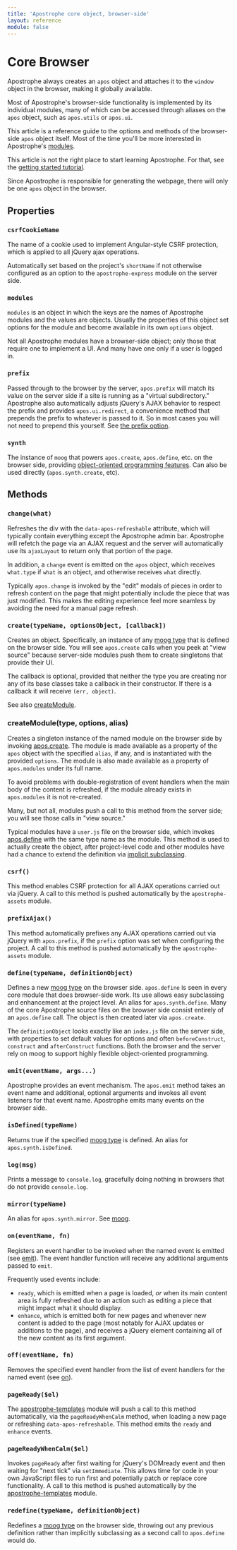 ```yaml
---
title: 'Apostrophe core object, browser-side'
layout: reference
module: false
---
```


# Core Browser

Apostrophe always creates an `apos` object and attaches it to the `window` object in the browser, making it globally available.

Most of Apostrophe's browser-side functionality is implemented by its individual modules, many of which can be accessed through aliases on the `apos` object, such as `apos.utils` or `apos.ui`.

This article is a reference guide to the options and methods of the browser-side `apos` object itself. Most of the time you'll be more interested in Apostrophe's [modules](../modules/README.html).

This article is not the right place to start learning Apostrophe. For that, see the [getting started tutorial](../tutorials/getting-started/README.html).

Since Apostrophe is responsible for generating the webpage, there will only be one `apos` object in the browser.

## Properties

### `csrfCookieName`

The name of a cookie used to implement Angular-style CSRF protection, which is applied to all jQuery ajax operations.

Automatically set based on the project's `shortName` if not otherwise configured as an option to the `apostrophe-express` module on the server side.

### `modules`

`modules` is an object in which the keys are the names of Apostrophe modules and the values are objects. Usually the properties of this object set options for the module and become available in its own `options` object.

Not all Apostrophe modules have a browser-side object; only those that require one to implement a UI. And many have one only if a user is logged in.

### `prefix`

Passed through to the browser by the server, `apos.prefix` will match its value on the server side if a site is running as a "virtual subdirectory." Apostrophe also automatically adjusts jQuery's AJAX behavior to respect the prefix and provides `apos.ui.redirect`, a convenience method that prepends the prefix to whatever is passed to it. So in most cases you will not need to prepend this yourself. See [the prefix option](../core-server.html).

### `synth`

The instance of `moog` that powers `apos.create`, `apos.define`, etc. on the browser side, providing [object-oriented programming features](../glossary.html#moog-type). Can also be used directly \(`apos.synth.create`, etc\).

## Methods

### `change(what)`

Refreshes the div with the `data-apos-refreshable` attribute, which will typically contain everything except the Apostrophe admin bar. Apostrophe will refetch the page via an AJAX request and the server will automatically use its `ajaxLayout` to return only that portion of the page.

In addition, a `change` event is emitted on the `apos` object, which receives `what.type` if `what` is an object, and otherwise receives `what` directly.

Typically `apos.change` is invoked by the "edit" modals of pieces in order to refresh content on the page that might potentially include the piece that was just modified. This makes the editing experience feel more seamless by avoiding the need for a manual page refresh.

### `create(typeName, optionsObject, [callback])`

Creates an object. Specifically, an instance of any [moog type](../glossary.html#moog-type) that is defined on the browser side. You will see `apos.create` calls when you peek at "view source" because server-side modules push them to create singletons that provide their UI.

The callback is optional, provided that neither the type you are creating nor any of its base classes take a callback in their constructor. If there is a callback it will receive `(err, object)`.

See also [createModule](core-browser.md#createModule).

### createModule\(type, options, alias\)

Creates a singleton instance of the named module on the browser side by invoking [apos.create](core-browser.md#create). The module is made available as a property of the `apos` object with the specified `alias`, if any, and is instantiated with the provided `options`. The module is also made available as a property of `apos.modules` under its full name.

To avoid problems with double-registration of event handlers when the main body of the content is refreshed, if the module already exists in `apos.modules` it is not re-created.

Many, but not all, modules push a call to this method from the server side; you will see those calls in "view source."

Typical modules have a `user.js` file on the browser side, which invokes [apos.define](core-browser.md#define) with the same type name as the module. This method is used to actually create the object, after project-level code and other modules have had a chance to extend the definition via [implicit subclassing](../glossary.html#implicit-subclassing).

### `csrf()`

This method enables CSRF protection for all AJAX operations carried out via jQuery. A call to this method is pushed automatically by the `apostrophe-assets` module.

### `prefixAjax()`

This method automatically prefixes any AJAX operations carried out via jQuery with `apos.prefix`, if the `prefix` option was set when configuring the project. A call to this method is pushed automatically by the `apostrophe-assets` module.

### `define(typeName, definitionObject)`

Defines a new [moog type](../glossary.html#moog-type) on the browser side. `apos.define` is seen in every core module that does browser-side work. Its use allows easy subclassing and enhancement at the project level. An alias for `apos.synth.define`. Many of the core Apostrophe source files on the browser side consist entirely of an `apos.define` call. The object is then created later via `apos.create`.

The `definitionObject` looks exactly like an `index.js` file on the server side, with properties to set default values for options and often `beforeConstruct`, `construct` and `afterConstruct` functions. Both the browser and the server rely on moog to support highly flexible object-oriented programming.

### `emit(eventName, args...)`

Apostrophe provides an event mechanism. The `apos.emit` method takes an event name and additional, optional arguments and invokes all event listeners for that event name. Apostrophe emits many events on the browser side.

### `isDefined(typeName)`

Returns true if the specified [moog type](../glossary.html#moog-type) is defined. An alias for `apos.synth.isDefined`.

### `log(msg)`

Prints a message to `console.log`, gracefully doing nothing in browsers that do not provide `console.log`.

### `mirror(typeName)`

An alias for `apos.synth.mirror`. See [moog](https://npmjs.org/moog).

### `on(eventName, fn)`

Registers an event handler to be invoked when the named event is emitted \(see [emit](core-browser.md#code-emit)\). The event handler function will receive any additional arguments passed to `emit`.

Frequently used events include:

* `ready`, which is emitted when a page is loaded, _or_ when its main content area is fully refreshed due to an action such as editing a piece that might impact what it should display.
* `enhance`, which is emitted both for new pages and whenever new content is added to the page \(most notably for AJAX updates or additions to the page\), and receives a jQuery element containing all of the new content as its first argument.

### `off(eventName, fn)`

Removes the specified event handler from the list of event handlers for the named event \(see [on](core-browser.md#on)\).

### `pageReady($el)`

The [apostrophe-templates](../modules/apostrophe-templates/README.html) module will push a call to this method automatically, via the `pageReadyWhenCalm` method, when loading a new page or refreshing `data-apos-refreshable`. This method emits the `ready` and `enhance` events.

### `pageReadyWhenCalm($el)`

Invokes `pageReady` after first waiting for jQuery's DOMready event and then waiting for "next tick" via `setImmediate`. This allows time for code in your own JavaScript files to run first and potentially patch or replace core functionality. A call to this method is pushed automatically by the [apostrophe-templates](../modules/apostrophe-templates/README.html) module.

### `redefine(typeName, definitionObject)`

Redefines a [moog type](../glossary.html#moog-type) on the browser side, throwing out any previous definition rather than implicitly subclassing as a second call to `apos.define` would do.

